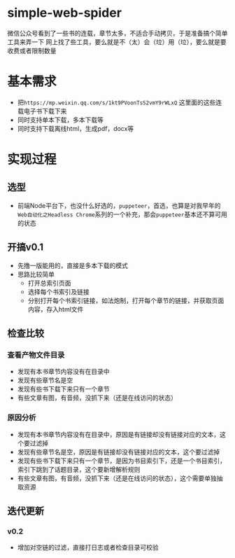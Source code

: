 # simple-web-spider
微信公众号看到了一些书的连载，章节太多，不适合手动拷贝，于是准备搞个简单工具来弄一下
网上找了些工具，要么就是不（太）会（垃）用（垃），要么就是要收费或者限制数量

# 基本需求
- 把`https://mp.weixin.qq.com/s/1kt9PVoonTsS2vmY9rWLxQ` 这里面的这些连载电子书下载下来
- 同时支持单本下载，多本下载等
- 同时支持下载离线html，生成pdf，docx等


# 实现过程
## 选型
- 前端Node平台下，也没什么好选的，`puppeteer`，首选，也算是对我早年的`Web自动化之Headless Chrome`系列的一个补充，那会`puppeteer`基本还不算可用的状态

## 开搞v0.1
- 先撸一版能用的，直接是多本下载的模式
- 思路比较简单
    - 打开总索引页面
    - 选择每个书索引及链接
    - 分别打开每个书索引链接，如法炮制，打开每个章节的链接，并获取页面内容，存入html文件
    
## 检查比较
### 查看产物文件目录
- 发现有本书章节内容没有在目录中
- 发现有些章节名是空
- 发现有些书下载下来只有一个章节
- 有些文章有图，有音频，没抓下来（还是在线访问的状态）

### 原因分析
- 发现有本书章节内容没有在目录中，原因是有链接却没有链接对应的文本，这个要过滤掉
- 发现有些章节名是空，原因是有链接却没有链接对应的文本，这个要过滤掉
- 发现有些书下载下来只有一个章节，是因为书目索引下，还是一个书目索引，索引下跳到了话题目录，这个要新增解析规则
- 有些文章有图，有音频，没抓下来（还是在线访问的状态），这个需要单独抽取资源


## 迭代更新
### v0.2
- 增加对空链的过滤，直接打日志或者检查目录可校验

